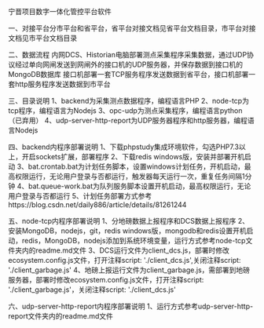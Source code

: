 宁晋项目数字一体化管控平台软件

一、对接平台分市平台和省平台，省平台对接文档见省平台文档目录，市平台对接文档见市平台文档目录

二、数据流程
内网DCS、Historian电脑部署测点采集程序采集数据，通过UDP协议经过单向网闸发送到网闸外的接口机的UDP服务器，并保存数据到接口机的MongoDB数据库
接口机部署一套TCP服务程序发送数据到省平台，接口机部署一套http服务程序发送数据到市平台

三、目录说明
1、backend为采集测点数据程序，编程语言PHP
2、node-tcp为tcp程序，编程语言为Nodejs
3、opc-udp为测点采集程序，编程语言python（已弃用）
4、udp-server-http-report为UDP服务器程序和http服务器，编程语言Nodejs

四、backend内程序部署说明
1、下载phpstudy集成环境软件，勾选PHP7.3以上，开启sockets扩展，部署程序
2、下载redis windows版，安装并部署开机启动
3、bat.crontab.bat为计划任务脚本，设置windows计划任务，开机启动，最高权限运行，无论用户登录与否都运行，触发器每天运行一次，重复任务间隔1分钟
4、bat.queue-work.bat为队列服务脚本设置开机启动，最高权限运行，无论用户登录与否都运行
5、计划任务部署方式参考https://blog.csdn.net/daily886/article/details/81261244

五、node-tcp内程序部署说明
1、分地磅数据上报程序和DCS数据上报程序
2、安装MongoDB，nodejs，git，redis windows版，mongodb和redis设置开机启动，redis，MongoDB，nodejs添加到系统环境变量，运行方式参考node-tcp文件夹内的readme.md文件
3、DCS运行文件为client_dcs.js，部署时修改ecosystem.config.js文件，打开注释script: './client_dcs.js',关闭注释script: './client_garbage.js'
4、地磅上报运行文件为client_garbage.js，需部署到地磅服务器，部署时修改ecosystem.config.js文件，打开注释script: './client_garbage.js'，关闭注释script: './client_dcs.js'

六、udp-server-http-report内程序部署说明
1、运行方式参考udp-server-http-report文件夹内的readme.md文件
